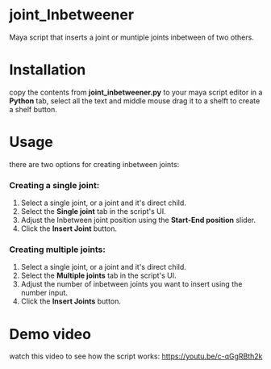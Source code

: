 # joint_Inbetweener
Maya script that inserts a joint or muntiple joints inbetween of two others.

# Installation
copy the contents from **joint_inbetweener.py** to your maya script editor in a **Python** tab, select all the text and middle mouse drag it to a shelft to create a shelf button.

# Usage
there are two options for creating inbetween joints:

### Creating a single joint:

 1. Select a single joint, or a joint and it's direct child.
 2. Select the **Single joint** tab in the script's UI.
 3. Adjust the Inbetween joint position using the **Start-End position** slider.
 4. Click the **Insert Joint** button.

### Creating multiple joints:
 1. Select a single joint, or a joint and it's direct child.
 2. Select the **Multiple joints** tab in the script's UI.
 3. Adjust the number of inbetween joints you want to insert using the number input.
 4. Click the **Insert Joints** button.

# Demo video
watch this video to see how the script works: https://youtu.be/c-qGgRBth2k
